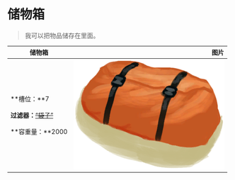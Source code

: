 # 储物箱  
> 我可以把物品储存在里面。  
  
  储物箱  |   图片   
 ----  |  ----:   
 **槽位：**7<br><br>**过滤器：**~~[“袋子”](tag_Bag.md)~~<br><br>**容重量：**2000  |  ![](Sprite/ContainerBag.png)   
  

